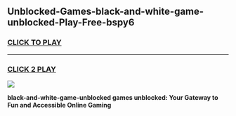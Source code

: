 
## Unblocked-Games-black-and-white-game-unblocked-Play-Free-bspy6
<h3>
<a href="https://premium76.site?title=black-and-white-game-unblocked&ref=21A">CLICK TO PLAY</a></h3>
<hr>

<h3>
<a href="https://premium76.site?title=black-and-white-game-unblocked&ref=21A">CLICK 2 PLAY</a>
  
</h3>

<a href="https://premium76.site?title=black-and-white-game-unblocked&ref=21A"><img src="https://clearcache.store/games.png"></a>


**black-and-white-game-unblocked games unblocked: Your Gateway to Fun and Accessible Online Gaming**
